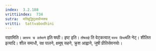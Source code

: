 ```yaml
---
index:  3.2.188
vrittiindex:  734
sutra:  मतिबुद्धिपूजार्थेभ्यश्च
vritti:  tattvabodhini 
---
```


राज्ञामिति। `क्तस्य च वर्तमाने` इति षष्ठी। इष्ट इति। `तीषसहे` ति वेट्कत्वात् `यस्य विभाषे`ति नेट्। शीलित इत्यादि। शील समाधौ, रक्ष पालने, क्षमूष् सहने, क्रुश आह्वाने, जुषी प्रीतिसेवनयोः। 

